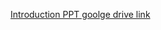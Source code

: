 [Introduction PPT goolge drive link](https://drive.google.com/file/d/1ZJ8Unvp_XAInmW59T3dQwZvT8rAyHRzT/view?usp=sharing)

